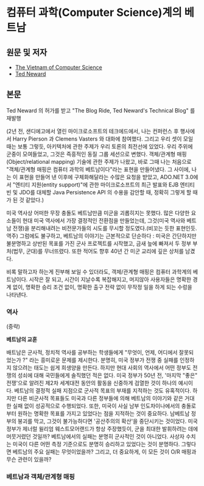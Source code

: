 # 컴퓨터 과학(Computer Science)계의 베트남

## 원문 및 저자

- [The Vietnam of Computer Science](https://www.odbms.org/wp-content/uploads/2013/11/031.01-Neward-The-Vietnam-of-Computer-Science-June-2006.pdf)
- [Ted Neward](https://www.linkedin.com/in/tedneward)

## 본문

Ted Neward 의 허가를 받고 "The Blog Ride, Ted Neward's Technical Blog" 를 재발행

(2년 전, 샌디에고에서 열린 마이크로소프트의 테크에드에서, 나는 컨퍼런스 후 행사에서 Harry Pierson 과 Clemens Vasters 와 대화에 참여했다. 그리고 우리 셋이 모일 때는 보통 그렇듯, 아키텍처에 관한 주제가 우리 토론의 최전선에 있었다. 우리 주위에 군중이 모여들었고, 그것은 즉흥적인 동질 그룹 세션으로 변했다. 객체/관계형 매핑(Object/relational mapping) 기술에 관한 주제가 나왔고, 바로 그때 나는 처음으로 "객체/관계형 매핑은 컴퓨터 과학의 베트남이다"라는 표현을 만들어냈다. 그 사이에, 나는 이 표현을 만들어 낸 이후에 구체화해달라는 수많은 요청을 받았고, ADO.NET 3.0에서 "엔티티 지원(entity support)"에 관한 마이크로소프트의 최근 발표와 EJB 엔티티 빈 및 JDO를 대체할 Java Persistence API 의 수용을 감안할 때, 정확히 그렇게 할 때가 된 것 같았다.)

미국 역사상 어떠한 무장 충돌도 베트남만큼 미군을 괴롭히지는 못했다. 많은 다양한 요소들이 현대 미국 역사에서 가장 결정적인 전환점을 만들었는데, 그것(미국 역사와 베트남 전쟁)을 분리해내려는 비전문가들의 시도를 무시할 정도였다.(비꼬는 듯한 표현인듯. 역주) 그럼에도 불구하고, 베트남의 이야기는 근본적으로 단순하다 : 미국은 간단하지만 불분명하고 상반된 목표를 가진 군사 프로젝트를 시작했고, 금새 늪에 빠져서 두 정부 부처(법무, 군대)를 무너뜨렸다. 또한 적어도 향후 40년 간 미군 교리에 깊은 상처를 남겼다.

비록 말하고자 하는게 진부해 보일 수 있더라도, 객체/관계형 매핑은 컴퓨터 과학계의 베트남이다. 시작은 잘 되고, 시간이 지날수록 복잡해지고, 머지않아 사용자들은 명확한 경계 없이, 명확한 승리 조건 없이, 명확한 출구 전략 없이 무작정 일을 하게 되는 수렁을 나타낸다.

### 역사

(중략)

**베트남의 교훈**

배트남은 군사적, 정치적 역사를 공부하는 학생들에게 "무엇이, 언제, 어디에서 잘못되었는가 ?" 라는 흥미로운 문제를 제시한다. 분명히, 미국 정부가 전쟁 중 실패를 인정하지 않으려는 태도는 쉽게 희생양을 만든다. 하지만 현대 사회의 역사에서 어떤 정부도 전쟁의 성쇠에 대해 국민들에게 솔직했던 적은 없다. 미국 정부가 50년 전, '마지막 "좋은" 전쟁'으로 알려진 제2차 세계대전 동안의 활동을 신중하게 검열한 것이 하나의 예시이다. 베트남의 결정적 실패 지점으로 군사적 목표의 부재를 지적하는 것도 유혹적이다. 하지만 다른 비군사적 목표들도 미국과 다른 정부들에 의해 베트남의 이야기와 같은 거대한 실패 없이 성공적으로 수행되었다. 또한, 미국이 사실 남부 인도차이나에서의 충돌로부터 원하는 명확한 목표를 가지고 있었다는 점을 지적하는 것이 중요하다. 남베트남 정부의 붕괴를 막고, 그것이 불가능하다면 '공산주의의 확산'을 중단시키는 것이었다. 미국 정부가 제너럴 윌리엄 웨스트모어랜드가 항상 주장했듯이, 군을 최대한 발휘하려는 데에 머뭇거렸던 것일까? 베트남에서의 실패는 분명히 군사적인 것이 아니었다. 사상자 수치는 미국이 다른 어떤 측정 기준으로도 분명히 승리하고 있었다는 것이 분명하다.
그렇다면 베트남의 주요 실패는 무엇이었을까? 그리고, 더 중요하게, 이 모든 것이 O/R 매핑과 무슨 관련이 있을까?

### 베트남과 객체/관계형 매핑


